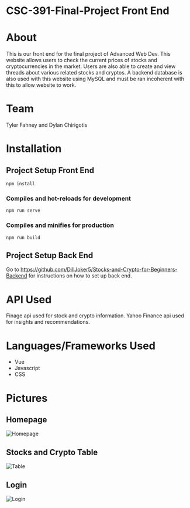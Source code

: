 # CSC-391-Final-Project Front End

# About
This is our front end for the final project of Advanced Web Dev. This website allows users to check the current prices of stocks and cryptocurrencies in the market. Users are also able to create and view threads about various related stocks and cryptos. A backend database is also used with this website using MySQL and must be ran incoherent with this to allow website to work.

# Team
Tyler Fahney and Dylan Chirigotis

# Installation
## Project Setup Front End
```
npm install
```

### Compiles and hot-reloads for development
```
npm run serve
```

### Compiles and minifies for production
```
npm run build
```

## Project Setup Back End
Go to https://github.com/DillJoker5/Stocks-and-Crypto-for-Beginners-Backend for instructions on how to set up back end.

# API Used
Finage api used for stock and crypto information. Yahoo Finance api used for insights and recommendations.

# Languages/Frameworks Used
* Vue
* Javascript
* CSS

# Pictures
## Homepage
![Homepage](Stocks-and-Crypto-for-Beginners/csc-391-final-project/src/assets/homepage.PNG)
## Stocks and Crypto Table
![Table](Stocks-and-Crypto-for-Beginners/csc-391-final-project/src/assets/Stockandcryptotable.PNG)
## Login
![Login](Stocks-and-Crypto-for-Beginners/csc-391-final-project/src/assets/login.PNG)

